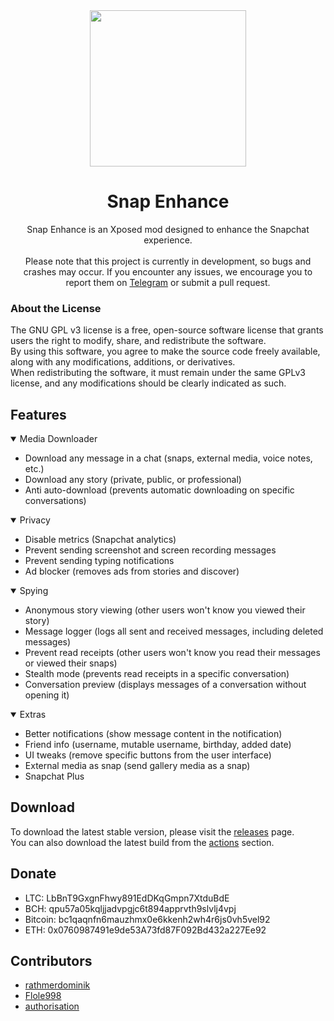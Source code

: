 <div align="center">
  <img src="https://raw.githubusercontent.com/rhunk/SnapEnhance/main/app/src/main/res/mipmap-xxxhdpi/launcher_icon_foreground.png" height="250" />
  
# Snap Enhance
Snap Enhance is an Xposed mod designed to enhance the Snapchat experience. <br/><br/>
Please note that this project is currently in development, so bugs and crashes may occur. If you encounter any issues, we encourage you to report them on [Telegram](https://t.me/snapenhance) or submit a pull request.
</div>


### About the License
The GNU GPL v3 license is a free, open-source software license that grants users the right to modify, share, and redistribute the software.<br/>
By using this software, you agree to make the source code freely available, along with any modifications, additions, or derivatives. <br/>
When redistributing the software, it must remain under the same GPLv3 license, and any modifications should be clearly indicated as such.<br/>

## Features
<details open>
  <summary>Media Downloader</summary>

  - Download any message in a chat (snaps, external media, voice notes, etc.)
  - Download any story (private, public, or professional)
  - Anti auto-download (prevents automatic downloading on specific conversations)
</details>

<details open>
  <summary>Privacy</summary>

  - Disable metrics (Snapchat analytics)
  - Prevent sending screenshot and screen recording messages
  - Prevent sending typing notifications
  - Ad blocker (removes ads from stories and discover)
</details>

<details open>
  <summary>Spying</summary>

  - Anonymous story viewing (other users won't know you viewed their story)
  - Message logger (logs all sent and received messages, including deleted messages)
  - Prevent read receipts (other users won't know you read their messages or viewed their snaps)
  - Stealth mode (prevents read receipts in a specific conversation)
  - Conversation preview (displays messages of a conversation without opening it)
</details>

<details open>
  <summary>Extras</summary>

  - Better notifications (show message content in the notification)
  - Friend info (username, mutable username, birthday, added date)
  - UI tweaks (remove specific buttons from the user interface)
  - External media as snap (send gallery media as a snap)
  - Snapchat Plus
</details>

## Download 
To download the latest stable version, please visit the [releases](https://github.com/rhunk/SnapEnhance/releases) page.<br/>
You can also download the latest build from the [actions](https://github.com/rhunk/SnapEnhance/actions) section.

## Donate
- LTC: LbBnT9GxgnFhwy891EdDKqGmpn7XtduBdE
- BCH: qpu57a05kqljjadvpgjc6t894apprvth9slvlj4vpj
- Bitcoin: bc1qaqnfn6mauzhmx0e6kkenh2wh4r6js0vh5vel92
- ETH: 0x0760987491e9de53A73fd87F092Bd432a227Ee92

## Contributors
- [rathmerdominik](https://github.com/rathmerdominik)
- [Flole998](https://github.com/Flole998)
- [authorisation](https://github.com/authorisation/)
